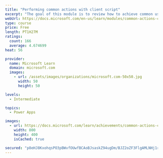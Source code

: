 ```yaml
---
title: "Performing common actions with client script"
excerpt: "The goal of this module is to review how to achieve common user experience automation procedures through Client Script. This module is intended to serve as a practical guide for how to solve real-world scenarios that are frequently encountered during the Microsoft Power Platform implementations."
webUrl: https://docs.microsoft.com/en-us/learn/modules/common-actions-client-script-power-platform/
type: course
price: Free
length: PT1H27M
ratings:
  count: 166
  average: 4.674699
heat: 56

provider:
  name: Microsoft Learn
  domain: microsoft.com
  images:
    - url: /assets/images/organizations/microsoft.com-50x50.jpg
      width: 50
      height: 50

levels:
  - Intermediate

topics:
  - Power Apps

images:
  - url: https://docs.microsoft.com/learn/achievements/common-actions-client-script-power-platform-social.png
    width: 800
    height: 400
    isCached: true

secured: "p8eHJ8KxohqsPO3pBWvfOUwfBCAoBJsaskZ94ugDm/BJZ2oZF3FlgAMLNHj1rWe8pfPRa6oXhwJmVoUybvJpxPrG3wo38CQYApGIjJpbfRsjOazn3e/j5sMKSdK4lwoNA3zcPEKqD6Zd4+Kf6H55M9erQtCgsurrHYllxLX3Ru0X6elKdo4R7XNloG9TIg5+55jtD/Zug+tD2Zkzo4gU39O5tOibEZd1p+hu4RGSeSIwU46WK1tb5bBLS2Tv+LfOPeKzC+QR5w/ESPft+lQX5rvkfXly4yrCTHHswqDFZaaoVfWMmxY4ubPd5jreeHw6953aoEwT0k4okzyNfpvSjwTQs5FXdsXA+LoBmJ8jOtiQpyM4I1G9Ny6ddVTf0iWTbxuQwTtnks2D/GHgpv8O4w==;9vDBtrpZQ6IhBp43HS5gIA=="
---
```


